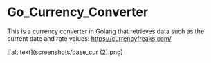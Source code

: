 # Go_Currency_Converter

This is a currency converter in Golang that retrieves data such as the current date and rate values: https://currencyfreaks.com/


![alt text](screenshots/base_cur (2).png)
